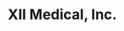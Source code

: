---
layout: startup_page
title: "XII Medical, Inc."
id: "xiimedical.com"
permalink: "/xiimedicalincxiimedical.com04262025/"
website: "https://www.xiimedical.com/"
funding_round: "Series B"
funding_amount: "$45M"
investors: "Omega Funds, Intuitive Ventures, Cleveland Clinic, Ajax Health, Longview Ventures, Broadview Ventures, Aperture Venture Partners, JobsOhio Growth Capital Fund, an undisclosed strategic investor"
about: "XII Medical, Inc. is a clinical-stage medical technology company developing innovative neuromodulation therapies for obstructive sleep apnea. Their patient-centric approach aims to simplify treatment, expand access, and improve outcomes for the millions affected by this sleep disorder. The company's platform technology offers a minimally invasive solution compared to current options."
markets: "Medical Technology, Healthtech, Medical Device, Wellness"
hq: "Union City, California, United States"
founded_year: "2017"
linkedin: "https://www.linkedin.com/company/xii-medical"
twitter: ""
instagram: ""
facebook: ""
crunchbase: "https://www.crunchbase.com/organization/xii-medical"
pitchbook: ""

# SEO Optimization
meta_title: "XII Medical, Inc. - Series B Funding ($45M)"
meta_description: "XII Medical, Inc., XII Medical, Inc. is a clinical-stage medical technology company developing innovative neuromodulation therapies for obstructive sleep apnea. Their pa..."
meta_keywords: "XII Medical, Inc., Medical Technology, Healthtech, Medical Device, Wellness, Series B funding"
canonical_url: "https://pkprojectstartups.github.io/projectstartups.com/xiimedicalincxiimedical.com04262025/"
---